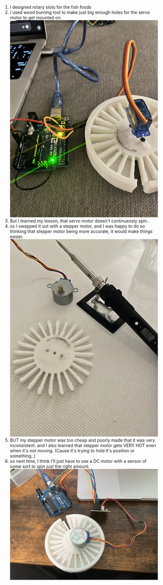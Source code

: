 1. I designed rotary slots for the fish foods
2. I used wood burning tool to make just big enough holes for the servo motor to get mounted on.
![Getting Started](./images/IMG_1299.jpeg)
3. But I learned my lesson, that servo motor doesn't continueosly spin..
4. so I swapped it out with a stepper motor, and I was happy to do so thinking that stepper motor being more accurate, it would make things easier.
![Getting Started](./images/IMG_1300.jpeg)
5. BUT my stepper motor was too cheap and poorly made that it was very inconsistent. and I also learned that stepper motor gets VERY HOT even when it's not moving. (Cause it's trying to hold it's position or something..)
6. so next time, I think I'll just have to use a DC motor with a sensor of some sort to spin just the right amount.
![Getting Started](./images/IMG_9709.jpeg)